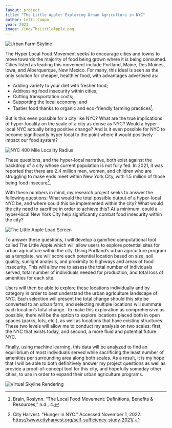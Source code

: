 ```yaml
---
layout: project
title: "The Little Apple: Exploring Urban Agriculture in NYC"
author: Letti Campo
year: 2023
image: /img/TheLittleApple.png
---
```

![Urban Farm Skyline](/img/UFSkyline.png)

The Hyper Local Food Movement seeks to encourage cities and towns to move towards the majority of food being grown where it is being consumed. Cities listed as leading this movement include Portland, Maine, Des Moines, Iowa, and Alberquerque, New Mexico. For many, this ideal is seen as the only solution for cheaper, healthier food, with advantages advertised as:

- Adding variety to your diet with fresher food;
- Addressing food insecurity within cities;
- Cutting transportation costs;
- Supporting the local economy; and
- Tastier food thanks to organic and eco-friendly farming practices[^1].

But is this even possible for a city like NYC? What are the true implications of hyper-locality on
the scale of a city as dense as NYC? Would a hyper local NYC actually bring positive change? And is it even possible for NYC to become significantly hyper local to the point where it would positively impact our food system?

![NYC 400 Mile Locality Radius](/img/LocalityRadius.png)

These questions, and the hyper-local narrative, both exist against the backdrop of a city whose current population is not fully fed. In 2021, it was reported that there are 2.4 million men, women, and children who are struggling to make ends meet within New York City, with 1.5 million of those being food insecure[^2].

With these numbers in mind, my research project seeks to answer the following questions: What would the total possible output of a hyper-local NYC be, and where could this be implemented within the city? What would the city need to sacrifice in order to achieve this? At a minimum, could a hyper-local New York City help significantly combat food insecurity within the city?

![The Little Apple Load Screen](/img/TheLittleApple.png)

To answer these questions, I will develop a gamified computational tool called The Little Apple which will allow users to explore potential sites for urban agriculture within the city. Using Portland’s urban agriculture program as a template, we will score each potential location based on size, soil quality, sunlight analysis, and proximity to highways and areas of food insecurity. This will allow me to assess the total number of individuals served, total number of individuals needed for production, and total loss of amenities for each site.

Users will then be able to explore these locations individually and by category in order to best understand the urban agriculture landscape of NYC. Each selection will present the total change should this site be converted to an urban farm, and selecting multiple locations will summate each location’s total change. To make this exploration as comprehensive as possible, there will be the option to explore locations placed both in open spaces (parks, lots, etc.), as well as locations that have existing structures. These two levels will allow me to conduct my analysis on two scales: first, the NYC that exists today, and second, a more fluid and potential future NYC.

Finally, using machine learning, this data will be analyzed to find an equilibrium of most individuals served while sacrificing the least number of amenities per surrounding area along both scales. As a result, it is my hope that I will be able to both definitively answer my project questions as well as provide a proof-of-concept tool for this city, and hopefully someday other cities, to use in order to expand their urban agriculture programs.

![Virtual Skyline Rendering](/img/VSkyline.png)

[^1]: Brain, Roslynn. “The Local Food Movement: Definitions, Benefits & Resources,” n.d., 4.
[^2]: City Harvest. “Hunger in NYC.” Accessed November 1, 2022. https://www.cityharvest.org/self-sufficiency-study-2021/.